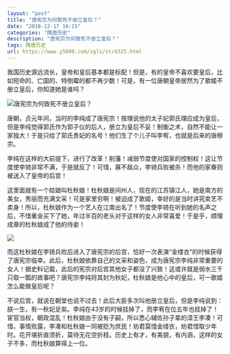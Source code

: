 ```yaml
---
layout: "post"
title: "唐宪宗为何致死不册立皇后？"
date: "2018-12-17 16:15"
categories: "隋唐历史"
description: "唐宪宗为何致死不册立皇后？"
tags: 隋唐历史
url: https://www.y5000.com/zgls/st/4325.html
---
```






我国历史源远流长，皇帝和皇后基本都是标配！但是，有的皇帝不喜欢要皇后，比如短命的、亡国的、特倒霉的都不再少数！可是，有一位唐朝皇帝居然为了歌姬不册立皇后，你知道她是谁吗？

![唐宪宗为何致死不册立皇后？](/uploads/allimg/161101/6-161101163556194.JPG)

唐朝，贞元年间，当时的李纯成了唐宪宗！按理说他的太子妃郭氏理应成为皇后，但是李纯觉得郭氏作为郭子仪的后人，册立为皇后不妥！制衡之术，自然不能让一家独大！于是只给了郭氏贵妃的名号！他们生了个儿子叫李宥，也就是后来的唐穆宗。

李纯在这样的大前提下，进行了改革！削藩！减弱节度使对国家的控制权！这让节度使李锜非常不满，于是就反了！可惜，寡不敌众，李锜兵败被杀！而他的家眷则被送入了皇帝的后宫！

这里面就有一个姑娘叫杜秋娘！杜秋娘是间州人，现在的江苏镇江人，她是南方的美女，秀丽而充满文采！可是家里穷啊！被迫成了歌姬，幸好的是当时讲究卖艺不卖身！所以，杜秋娘作为一个艺人在江南出名了！节度使李锜在听到她的名声之后，不惜重金买下了她，年过半百的老头对于这样的女人非常喜爱！于是乎，顺理成章的杜秋娘成了他的侍妾！

![](https://img.y5000.com/uploads/allimg/161101/6-161101163UL51.jpg)

而这杜秋娘在李锜兵败后进入了唐宪宗的后宫，恰好一次表演“金缕衣”的时候获得了唐宪宗临幸。此后，杜秋娘依靠自己的文采和姿色，成为唐宪宗李纯非常重要的女人！据史料记载，此后的宪宗对后宫其他女子都没了兴致！这或许就是弱水三千只取一瓢的故事吧？唐宪宗李纯将其封为秋妃，杜秋娘是他心中的皇后，可一歌姬怎么能做皇后呢？

不说后宫，就说在朝堂也说不过去！此后大臣多次叫他册立皇后，但是李纯说到：朕一生，有一秋妃足矣。李纯在43岁的时候挂掉了，而李宥在位五年也挂掉了！宦官当权，朝政混乱！杜秋娘由于没有子嗣，所以悉心辅佐孙子辈的漳王李凑！可惜，事情败露，李凑和杜秋娘一同被贬为庶民！劝君莫惜金缕衣，劝君惜取少年时。花开堪折直须折，莫待无花空折枝。历史上有才，有美貌，有内涵，这样的女子不多，而杜秋娘算得上一位。
